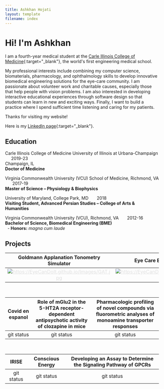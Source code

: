 ```yaml
---
title: Ashkhan Hojati
layout: template
filename: index
---
```


# Hi! I'm Ashkhan

I am a fourth-year medical student at the [Carle Illinois College of Medicine](https://medicine.illinois.edu/){:target="_blank"},
the world's first engineering medical school.

My professional interests include combining my computer science, biomaterials, pharmacology, and ophthalmology skills to develop innovative biomedical engineering solutions for the eye-care community. I am passionate about volunteer work and charitable causes, especially those that help people with vision problems. I am also interested in developing interactive educational experiences through software design so that students can learn in new and exciting ways. Finally, I want to build a practice where I spend sufficient time listening and caring for my patients.

Thanks for visiting my website!

Here is my [LinkedIn page](https://www.linkedin.com/in/ashkhan-hojati-3709037b/){:target="_blank"}.

## Education


Carle Illinois College of Medicine University of Illinois at Urbana-Champaign	&nbsp;&nbsp;&nbsp;&nbsp;&nbsp;2019-23
<br>Champaign, IL
<br>**Doctor of Medicine**
<br>

Virginia Commonwealth University (VCU) School of Medicine, Richmond, VA	&nbsp;&nbsp;&nbsp;&nbsp;&nbsp;&nbsp;2017-19
<br>**Master of Science – Physiology & Biophysics**
<br>

University of Maryland, College Park, MD		&nbsp;&nbsp;&nbsp;&nbsp;&nbsp;&nbsp;2018 
<br>**Visiting Student, Advanced Persian Studies – College of Arts & Humanities**
<br>

Virginia Commonwealth University (VCU), Richmond, VA		&nbsp;&nbsp;&nbsp;&nbsp;&nbsp;&nbsp;2012-16
<br>**Bachelor of Science, Biomedical Engineering (BME)**
<br>&nbsp;&nbsp;-	**Honors:** _magna cum laude_
<br>


## Projects 

 
| **Goldmann Applanation Tonometry Simulator** | Eye Care Event in Champaign, IL | DoubleVision Fundoscope |
|     :---:      |     :---:      |     :---:      |
|  <a href="gat" class="btn" style="color:#E0E0E0"><img src="https://EyeCanDoIt.github.io/Images/GAT.jpg" alt="https://EyeCanDoIt.github.io/Images/GAT.jpg" loading="lazy"></a>   | <a href="gat" class="btn" style="color:#E0E0E0"><img src="https://EyeCanDoIt.github.io/Images/campana.jpg" alt="https://EyeCanDoIt.github.io/Images/campana.jpg" loading="lazy"></a>      |  <a href="gat" class="btn" style="color:#E0E0E0"><img src="https://EyeCanDoIt.github.io/Images/doublevision2.png" alt="https://EyeCanDoIt.github.io/Images/doublevision2.png" loading="lazy"></a>    |

<br>

| Covid en espanol | Role of mGlu2 in the 5-HT2A receptor-dependent antipsychotic activity of clozapine in mice | Pharmacologic profiling of novel compounds via fluorometric analyses of monoamine transporter responses |
|     :---:    |     :---:      |     :---:     |
| git status   | git status     | git status    |

<br>

| IRISE | Conscious Energy | Developing an Assay to Determine the Signaling Pathway of GPCRs |
|     :---:    |     :---:      |     :---:     |
| git status   | git status     | git status    |







